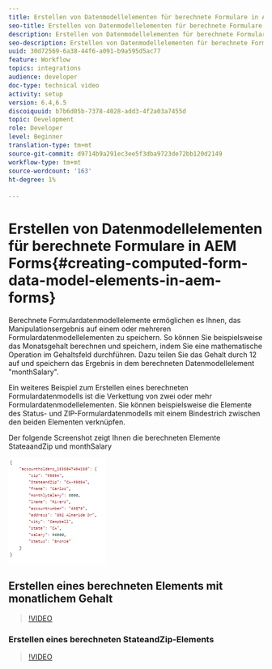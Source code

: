 ```yaml
---
title: Erstellen von Datenmodellelementen für berechnete Formulare in AEM Forms
seo-title: Erstellen von Datenmodellelementen für berechnete Formulare in AEM Forms
description: Erstellen von Datenmodellelementen für berechnete Formulare
seo-description: Erstellen von Datenmodellelementen für berechnete Formulare
uuid: 30d72569-6a38-44f6-a091-b9a595d5ac77
feature: Workflow
topics: integrations
audience: developer
doc-type: technical video
activity: setup
version: 6.4,6.5
discoiquuid: b7b6d05b-7378-4028-add3-4f2a03a7455d
topic: Development
role: Developer
level: Beginner
translation-type: tm+mt
source-git-commit: d9714b9a291ec3ee5f3dba9723de72bb120d2149
workflow-type: tm+mt
source-wordcount: '163'
ht-degree: 1%

---
```



# Erstellen von Datenmodellelementen für berechnete Formulare in AEM Forms{#creating-computed-form-data-model-elements-in-aem-forms}

Berechnete Formulardatenmodellelemente ermöglichen es Ihnen, das Manipulationsergebnis auf einem oder mehreren Formulardatenmodellelementen zu speichern. So können Sie beispielsweise das Monatsgehalt berechnen und speichern, indem Sie eine mathematische Operation im Gehaltsfeld durchführen. Dazu teilen Sie das Gehalt durch 12 auf und speichern das Ergebnis in dem berechneten Datenmodellelement &quot;monthSalary&quot;.

Ein weiteres Beispiel zum Erstellen eines berechneten Formulardatenmodells ist die Verkettung von zwei oder mehr Formulardatenmodellelementen. Sie können beispielsweise die Elemente des Status- und ZIP-Formulardatenmodells mit einem Bindestrich zwischen den beiden Elementen verknüpfen.

Der folgende Screenshot zeigt Ihnen die berechneten Elemente StateaandZip und monthSalary

![comptedfdmelement](assets/computedfdmelement.gif)

## Erstellen eines berechneten Elements mit monatlichem Gehalt

>[!VIDEO](https://video.tv.adobe.com/v/23855?quality=9&learn=on)

### Erstellen eines berechneten StateandZip-Elements

>[!VIDEO](https://video.tv.adobe.com/v/23856/?quality=9&learn=on)


